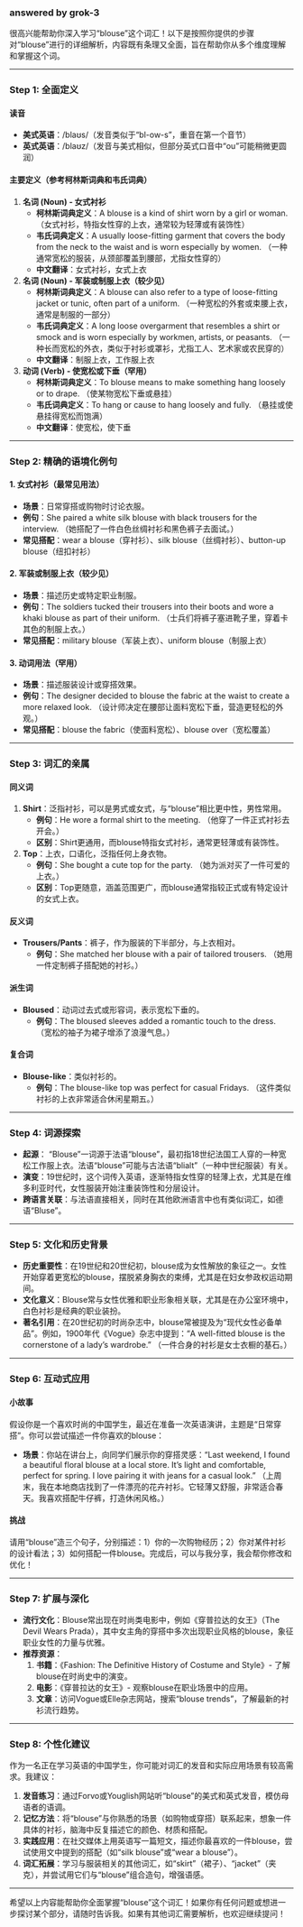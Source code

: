 ### answered by grok-3
很高兴能帮助你深入学习“blouse”这个词汇！以下是按照你提供的步骤对“blouse”进行的详细解析，内容既有条理又全面，旨在帮助你从多个维度理解和掌握这个词。

---

### Step 1: 全面定义
#### 读音
- **美式英语**：/blaʊs/（发音类似于“bl-ow-s”，重音在第一个音节）
- **英式英语**：/blaʊz/（发音与美式相似，但部分英式口音中“ou”可能稍微更圆润）

#### 主要定义（参考柯林斯词典和韦氏词典）
1. **名词 (Noun) - 女式衬衫**
   - **柯林斯词典定义**：A blouse is a kind of shirt worn by a girl or woman. （女式衬衫，特指女性穿的上衣，通常较为轻薄或有装饰性）
   - **韦氏词典定义**：A usually loose-fitting garment that covers the body from the neck to the waist and is worn especially by women. （一种通常宽松的服装，从颈部覆盖到腰部，尤指女性穿的）
   - **中文翻译**：女式衬衫，女式上衣
2. **名词 (Noun) - 军装或制服上衣（较少见）**
   - **柯林斯词典定义**：A blouse can also refer to a type of loose-fitting jacket or tunic, often part of a uniform. （一种宽松的外套或束腰上衣，通常是制服的一部分）
   - **韦氏词典定义**：A long loose overgarment that resembles a shirt or smock and is worn especially by workmen, artists, or peasants. （一种长而宽松的外衣，类似于衬衫或罩衫，尤指工人、艺术家或农民穿的）
   - **中文翻译**：制服上衣，工作服上衣
3. **动词 (Verb) - 使宽松或下垂（罕用）**
   - **柯林斯词典定义**：To blouse means to make something hang loosely or to drape. （使某物宽松下垂或悬挂）
   - **韦氏词典定义**：To hang or cause to hang loosely and fully. （悬挂或使悬挂得宽松而饱满）
   - **中文翻译**：使宽松，使下垂

---

### Step 2: 精确的语境化例句
#### 1. 女式衬衫（最常见用法）
- **场景**：日常穿搭或购物时讨论衣服。
- **例句**：She paired a white silk blouse with black trousers for the interview. （她搭配了一件白色丝绸衬衫和黑色裤子去面试。）
- **常见搭配**：wear a blouse（穿衬衫）、silk blouse（丝绸衬衫）、button-up blouse（纽扣衬衫）

#### 2. 军装或制服上衣（较少见）
- **场景**：描述历史或特定职业制服。
- **例句**：The soldiers tucked their trousers into their boots and wore a khaki blouse as part of their uniform. （士兵们将裤子塞进靴子里，穿着卡其色的制服上衣。）
- **常见搭配**：military blouse（军装上衣）、uniform blouse（制服上衣）

#### 3. 动词用法（罕用）
- **场景**：描述服装设计或穿搭效果。
- **例句**：The designer decided to blouse the fabric at the waist to create a more relaxed look. （设计师决定在腰部让面料宽松下垂，营造更轻松的外观。）
- **常见搭配**：blouse the fabric（使面料宽松）、blouse over（宽松覆盖）

---

### Step 3: 词汇的亲属
#### 同义词
1. **Shirt**：泛指衬衫，可以是男式或女式，与“blouse”相比更中性，男性常用。
   - **例句**：He wore a formal shirt to the meeting. （他穿了一件正式衬衫去开会。）
   - **区别**：Shirt更通用，而blouse特指女式衬衫，通常更轻薄或有装饰性。
2. **Top**：上衣，口语化，泛指任何上身衣物。
   - **例句**：She bought a cute top for the party. （她为派对买了一件可爱的上衣。）
   - **区别**：Top更随意，涵盖范围更广，而blouse通常指较正式或有特定设计的女式上衣。

#### 反义词
- **Trousers/Pants**：裤子，作为服装的下半部分，与上衣相对。
  - **例句**：She matched her blouse with a pair of tailored trousers. （她用一件定制裤子搭配她的衬衫。）

#### 派生词
- **Bloused**：动词过去式或形容词，表示宽松下垂的。
  - **例句**：The bloused sleeves added a romantic touch to the dress. （宽松的袖子为裙子增添了浪漫气息。）

#### 复合词
- **Blouse-like**：类似衬衫的。
  - **例句**：The blouse-like top was perfect for casual Fridays. （这件类似衬衫的上衣非常适合休闲星期五。）

---

### Step 4: 词源探索
- **起源**： “Blouse”一词源于法语“blouse”，最初指18世纪法国工人穿的一种宽松工作服上衣。法语“blouse”可能与古法语“blialt”（一种中世纪服装）有关。
- **演变**：19世纪时，这个词传入英语，逐渐特指女性穿的轻薄上衣，尤其是在维多利亚时代，女性服装开始注重装饰性和分层设计。
- **跨语言关联**：与法语直接相关，同时在其他欧洲语言中也有类似词汇，如德语“Bluse”。

---

### Step 5: 文化和历史背景
- **历史重要性**：在19世纪和20世纪初，blouse成为女性解放的象征之一。女性开始穿着更宽松的blouse，摆脱紧身胸衣的束缚，尤其是在妇女参政权运动期间。
- **文化意义**：Blouse常与女性优雅和职业形象相关联，尤其是在办公室环境中，白色衬衫是经典的职业装扮。
- **著名引用**：在20世纪初的时尚杂志中，blouse常被提及为“现代女性必备单品”。例如，1900年代《Vogue》杂志中提到：“A well-fitted blouse is the cornerstone of a lady’s wardrobe.” （一件合身的衬衫是女士衣橱的基石。）

---

### Step 6: 互动式应用
#### 小故事
假设你是一个喜欢时尚的中国学生，最近在准备一次英语演讲，主题是“日常穿搭”。你可以尝试描述一件你喜欢的blouse：
- **场景**：你站在讲台上，向同学们展示你的穿搭灵感：“Last weekend, I found a beautiful floral blouse at a local store. It’s light and comfortable, perfect for spring. I love pairing it with jeans for a casual look.” （上周末，我在本地商店找到了一件漂亮的花卉衬衫。它轻薄又舒服，非常适合春天。我喜欢搭配牛仔裤，打造休闲风格。）

#### 挑战
请用“blouse”造三个句子，分别描述：1）你的一次购物经历；2）你对某件衬衫的设计看法；3）如何搭配一件blouse。完成后，可以与我分享，我会帮你修改和优化！

---

### Step 7: 扩展与深化
- **流行文化**：Blouse常出现在时尚类电影中，例如《穿普拉达的女王》（The Devil Wears Prada），其中女主角的穿搭中多次出现职业风格的blouse，象征职业女性的力量与优雅。
- **推荐资源**：
  1. **书籍**：《Fashion: The Definitive History of Costume and Style》- 了解blouse在时尚史中的演变。
  2. **电影**：《穿普拉达的女王》- 观察blouse在职业场景中的应用。
  3. **文章**：访问Vogue或Elle杂志网站，搜索“blouse trends”，了解最新的衬衫流行趋势。

---

### Step 8: 个性化建议
作为一名正在学习英语的中国学生，你可能对词汇的发音和实际应用场景有较高需求。我建议：
1. **发音练习**：通过Forvo或Youglish网站听“blouse”的美式和英式发音，模仿母语者的语调。
2. **记忆方法**：将“blouse”与你熟悉的场景（如购物或穿搭）联系起来，想象一件具体的衬衫，脑海中反复描述它的颜色、材质和搭配。
3. **实践应用**：在社交媒体上用英语写一篇短文，描述你最喜欢的一件blouse，尝试使用文中提到的搭配（如“silk blouse”或“wear a blouse”）。
4. **词汇拓展**：学习与服装相关的其他词汇，如“skirt”（裙子）、“jacket”（夹克），并尝试用它们与“blouse”组合造句，增强语感。

---

希望以上内容能帮助你全面掌握“blouse”这个词汇！如果你有任何问题或想进一步探讨某个部分，请随时告诉我。如果有其他词汇需要解析，也欢迎继续提问！